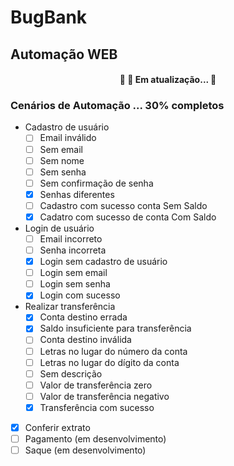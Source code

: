 # BugBank
## Automação WEB

<h4 align="center"> 
	🚧  🚀 Em atualização...  🚧
</h4>

### Cenários de Automação ... 30% completos
- Cadastro de usuário
	- [ ] Email inválido
	- [ ] Sem email
	- [ ] Sem nome
	- [ ] Sem senha
	- [ ] Sem confirmação de senha
	- [X] Senhas diferentes
	- [ ] Cadastro com sucesso conta Sem Saldo
	- [X] Cadatro com sucesso de conta Com Saldo
- Login de usuário
	- [ ] Email incorreto 
	- [ ] Senha incorreta
	- [X] Login sem cadastro de usuário
	- [ ] Login sem email
	- [ ] Login sem senha
	- [X] Login com sucesso

- Realizar transferência
	- [X] Conta destino errada
	- [X] Saldo insuficiente para transferência
	- [ ] Conta destino inválida
	- [ ] Letras no lugar do número da conta
	- [ ] Letras no lugar do dígito da conta
	- [ ] Sem descrição
	- [ ] Valor de transferência zero
	- [ ] Valor de transferência negativo
	- [X] Transferência com sucesso

- [X] Conferir extrato
- [ ] Pagamento (em desenvolvimento)
- [ ] Saque (em desenvolvimento) 
